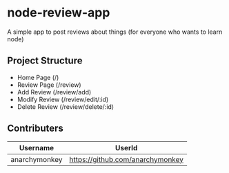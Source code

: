 # node-review-app
A simple app to post reviews about things (for everyone who wants to learn node)

## Project Structure

* Home Page (/)
* Review Page (/review)
* Add Review (/review/add)
* Modify Review (/review/edit/:id)
* Delete Review (/review/delete/:id)

## Contributers

| Username | UserId |
| --- | --- |
| anarchymonkey | https://github.com/anarchymonkey |
